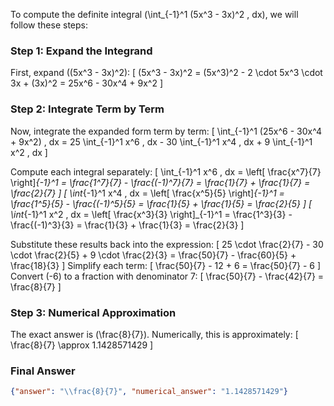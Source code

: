 To compute the definite integral \(\int_{-1}^1 (5x^3 - 3x)^2 \, dx\), we will follow these steps:

### Step 1: Expand the Integrand
First, expand \((5x^3 - 3x)^2\):
\[
(5x^3 - 3x)^2 = (5x^3)^2 - 2 \cdot 5x^3 \cdot 3x + (3x)^2 = 25x^6 - 30x^4 + 9x^2
\]

### Step 2: Integrate Term by Term
Now, integrate the expanded form term by term:
\[
\int_{-1}^1 (25x^6 - 30x^4 + 9x^2) \, dx = 25 \int_{-1}^1 x^6 \, dx - 30 \int_{-1}^1 x^4 \, dx + 9 \int_{-1}^1 x^2 \, dx
\]

Compute each integral separately:
\[
\int_{-1}^1 x^6 \, dx = \left[ \frac{x^7}{7} \right]_{-1}^1 = \frac{1^7}{7} - \frac{(-1)^7}{7} = \frac{1}{7} + \frac{1}{7} = \frac{2}{7}
\]
\[
\int_{-1}^1 x^4 \, dx = \left[ \frac{x^5}{5} \right]_{-1}^1 = \frac{1^5}{5} - \frac{(-1)^5}{5} = \frac{1}{5} + \frac{1}{5} = \frac{2}{5}
\]
\[
\int_{-1}^1 x^2 \, dx = \left[ \frac{x^3}{3} \right]_{-1}^1 = \frac{1^3}{3} - \frac{(-1)^3}{3} = \frac{1}{3} + \frac{1}{3} = \frac{2}{3}
\]

Substitute these results back into the expression:
\[
25 \cdot \frac{2}{7} - 30 \cdot \frac{2}{5} + 9 \cdot \frac{2}{3} = \frac{50}{7} - \frac{60}{5} + \frac{18}{3}
\]
Simplify each term:
\[
\frac{50}{7} - 12 + 6 = \frac{50}{7} - 6
\]
Convert \(-6\) to a fraction with denominator 7:
\[
\frac{50}{7} - \frac{42}{7} = \frac{8}{7}
\]

### Step 3: Numerical Approximation
The exact answer is \(\frac{8}{7}\). Numerically, this is approximately:
\[
\frac{8}{7} \approx 1.1428571429
\]

### Final Answer
```json
{"answer": "\\frac{8}{7}", "numerical_answer": "1.1428571429"}
```